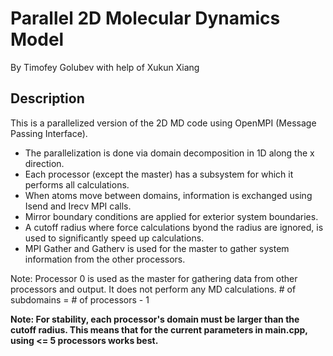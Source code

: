 # Parallel 2D Molecular Dynamics Model

By Timofey Golubev with help of Xukun Xiang

## Description
This is a parallelized version of the 2D MD code using OpenMPI (Message Passing Interface).
* The parallelization is done via domain decomposition in 1D along the x direction. 
* Each processor (except the master) has a subsystem for which it performs all calculations. 
* When atoms move between domains, information is exchanged using Isend and Irecv MPI calls. 
* Mirror boundary conditions are applied for exterior system boundaries. 
* A cutoff radius where force calculations byond the radius are ignored, is used to significantly speed up calculations. 
* MPI Gather and Gatherv is used for the master to gather system information from the other processors.


Note: Processor 0 is used as the master for gathering data from other processors and output. It does not perform any MD calculations. # of subdomains = # of processors - 1 

**Note: For stability, each processor's domain must be larger than the cutoff radius. This means that for the current parameters in main.cpp, using <= 5 processors works best.**


